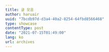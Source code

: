 ```yaml
---
title: 글 모음
author: haruair
uuid: "7bcdb97d-d3a4-40a2-8254-64fbd8566468"
type: showcase
contentType: post
date: "2021-07-15T01:49:00"
lang: ko
url: archives
---
```

